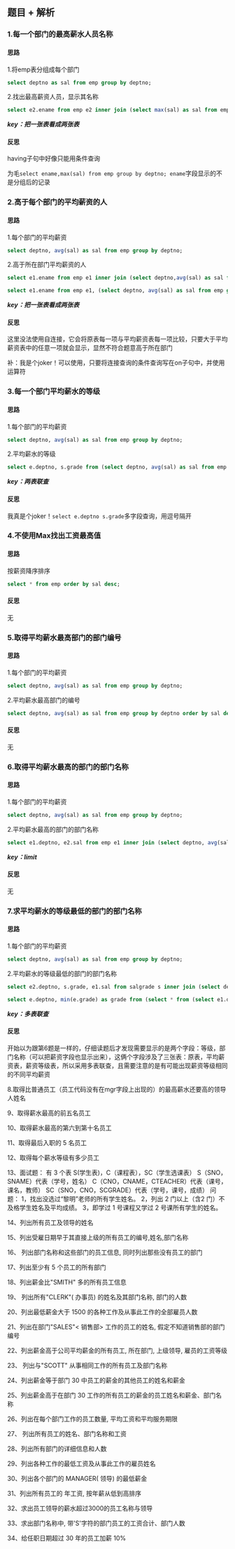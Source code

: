## 题目 + 解析

### 1.每一个部门的最高薪水人员名称

#### 思路

1.将emp表分组成每个部门

```sql
select deptno as sal from emp group by deptno;
```

2.找出最高薪资人员，显示其名称

```sql
select e2.ename from emp e2 inner join (select max(sal) as sal from emp group by deptno) e1 on e1.sal = e2.sal;
```

***key：把一张表看成两张表***

#### 反思

having子句中好像只能用条件查询

为毛`select ename,max(sal) from emp group by deptno; ename`字段显示的不是分组后的记录

### 2.高于每个部门的平均薪资的人

#### 思路

1.每个部门的平均薪资

```sql
select deptno, avg(sal) as sal from emp group by deptno;
```

2.高于所在部门平均薪资的人

```sql
select e1.ename from emp e1 inner join (select deptno,avg(sal) as sal from emp group by deptno) e2 on e1.deptno = e2.deptno and e1.sal > e2.sal; //连接查询

select e1.ename from emp e1, (select deptno, avg(sal) as sal from emp group by deptno) e2 where e1.deptno = e2.deptno and e1.sal > e2.sal; //子查询
```

***key：把一张表看成两张表***

#### 反思

这里没法使用自连接，它会将原表每一项与平均薪资表每一项比较，只要大于平均薪资表中的任意一项就会显示，显然不符合题意高于所在部门

补：我是个joker！可以使用，只要将连接查询的条件查询写在on子句中，并使用运算符

### 3.每一个部门平均薪水的等级

#### 思路

1.每个部门的平均薪资

```sql
select deptno, avg(sal) as sal from emp group by deptno;
```

2.平均薪水的等级

```sql
select e.deptno, s.grade from (select deptno, avg(sal) as sal from emp group by deptno) e inner join salgrade s on e.sal between s.losal and s.hisal;
```

***key：两表联查***

#### 反思

我真是个joker！`select e.deptno s.grade`多字段查询，用逗号隔开

### 4.不使用Max找出工资最高值

#### 思路

按薪资降序排序

```sql
select * from emp order by sal desc;
```

#### 反思

无

### 5.取得平均薪水最高部门的部门编号

#### 思路

1.每个部门的平均薪资

```sql
select deptno, avg(sal) as sal from emp group by deptno;
```

2.平均薪水最高部门的编号

```sql
select deptno, avg(sal) as sal from emp group by deptno order by sal desc limit 1;
```

#### 反思

无

### 6.取得平均薪水最高的部门的部门名称

#### 思路

1.每个部门的平均薪资

```sql
select deptno, avg(sal) as sal from emp group by deptno;
```

2.平均薪水最高的部门的部门名称

```sql
select e1.deptno, e2.sal from emp e1 inner join (select deptno, avg(sal) as sal from emp group by deptno) e2 on e1.deptno = e2.deptno order by sal desc limit 1;
```

***key：limit***

#### 反思

无

### 7.求平均薪水的等级最低的部门的部门名称

#### 思路

1.每个部门的平均薪资

```sql
select deptno, avg(sal) as sal from emp group by deptno;
```

2.平均薪水的等级最低的部门的部门名称

```sql
select e2.deptno, s.grade, e1.sal from salgrade s inner join (select deptno, avg(sal) as sal from emp group by deptno) e1 on e1.sal between s.losal and s.hisal inner join emp e2 on e1.deptno = e2.deptno order by sal limit 1; //没有考虑出现薪资等级相同的不同平均薪资

select e.deptno, min(e.grade) as grade from (select * from (select e1.deptno, s.grade, e1.sal from (select deptno, avg(sal) as sal from emp group by deptno order by sal) e1 inner join salgrade s on e1.sal between s.losal and s.hisal) e2) e group by e.grade; //出现薪资等级相同的不同平均薪资
```

***key：多表联查***

#### 反思

开始以为跟第6题是一样的，仔细读题后才发现需要显示的是两个字段：等级，部门名称（可以把薪资字段也显示出来），这俩个字段涉及了三张表：原表，平均薪资表，薪资等级表，所以采用多表联查，且需要注意的是有可能出现薪资等级相同的不同平均薪资

8.取得比普通员工（员工代码没有在mgr字段上出现的）的最高薪水还要高的领导人姓名

9、取得薪水最高的前五名员工

10、取得薪水最高的第六到第十名员工

11、取得最后入职的 5 名员工

12、取得每个薪水等级有多少员工

13、面试题：
有 3 个表 S(学生表)，C（课程表），SC（学生选课表）
S（SNO，SNAME）代表（学号，姓名）
C（CNO，CNAME，CTEACHER）代表（课号，课名，教师）
SC（SNO，CNO，SCGRADE）代表（学号，课号，成绩）
问题：
1，找出没选过“黎明”老师的所有学生姓名。
2，列出 2 门以上（含2 门）不及格学生姓名及平均成绩。
3，即学过 1 号课程又学过 2 号课所有学生的姓名。

14、列出所有员工及领导的姓名

15、列出受雇日期早于其直接上级的所有员工的编号,姓名,部门名称

16、 列出部门名称和这些部门的员工信息, 同时列出那些没有员工的部门

17、列出至少有 5 个员工的所有部门

18、列出薪金比"SMITH" 多的所有员工信息

19、 列出所有"CLERK"( 办事员) 的姓名及其部门名称, 部门的人数

20、列出最低薪金大于 1500 的各种工作及从事此工作的全部雇员人数

21、列出在部门"SALES"< 销售部> 工作的员工的姓名, 假定不知道销售部的部门编号

22、列出薪金高于公司平均薪金的所有员工, 所在部门, 上级领导, 雇员的工资等级

23、 列出与"SCOTT" 从事相同工作的所有员工及部门名称

24、列出薪金等于部门 30 中员工的薪金的其他员工的姓名和薪金

25、列出薪金高于在部门 30 工作的所有员工的薪金的员工姓名和薪金、部门名称

26、列出在每个部门工作的员工数量, 平均工资和平均服务期限

27、 列出所有员工的姓名、部门名称和工资

28、列出所有部门的详细信息和人数

29、列出各种工作的最低工资及从事此工作的雇员姓名

30、列出各个部门的 MANAGER( 领导) 的最低薪金

31、列出所有员工的 年工资, 按年薪从低到高排序

32、求出员工领导的薪水超过3000的员工名称与领导

33、求出部门名称中, 带'S'字符的部门员工的工资合计、部门人数

34、给任职日期超过 30 年的员工加薪 10%